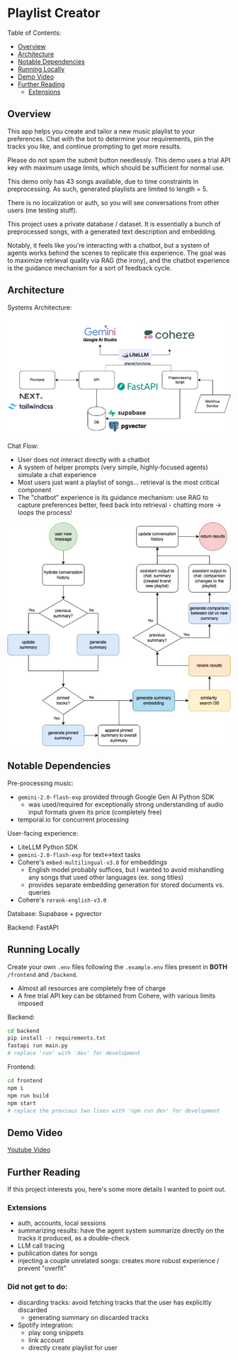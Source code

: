 # Playlist Creator

Table of Contents:

- [Overview](#overview)
- [Architecture](#architecture)
- [Notable Dependencies](#notable-dependencies)
- [Running Locally](#running-locally)
- [Demo Video](#demo-video)
- [Further Reading](#further-reading)
  - [Extensions](#extensions)

## Overview

This app helps you create and tailor a new music playlist to your preferences. Chat with the bot to determine your requirements, pin the tracks you like, and continue prompting to get more results.

Please do not spam the submit button needlessly. This demo uses a trial API key with maximum usage limits, which should be sufficient for normal use.

This demo only has 43 songs available, due to time constraints in preprocessing. As such, generated playlists are limited to length = 5.

There is no localization or auth, so you will see conversations from other users (me testing stuff).

This project uses a private database / dataset. It is essentially a bunch of preprocessed songs, with a generated text description and embedding.

Notably, it feels like you're interacting with a chatbot, but a system of agents works behind the scenes to replicate this experience. The goal was to maximize retrieval quality via RAG (the irony), and the chatbot experience is the guidance mechanism for a sort of feedback cycle.

## Architecture

Systems Architecture:

![image](sys_arch.jpg)

Chat Flow:

- User does not interact directly with a chatbot
- A system of helper prompts (very simple, highly-focused agents) simulate a chat experience
- Most users just want a playlist of songs... retrieval is the most critical component
- The "chatbot" experience is its guidance mechanism: use RAG to capture preferences better, feed back into retrieval - chatting more -> loops the process!

![image](user_flow.jpg)

## Notable Dependencies

Pre-processing music:

- `gemini-2.0-flash-exp` provided through Google Gen AI Python SDK
  - was used/required for exceptionally strong understanding of audio input formats given its price (completely free)
- temporal.io for concurrent processing

User-facing experience:

- LiteLLM Python SDK
- `gemini-2.0-flash-exp` for text<->text tasks
- Cohere's `embed-multilingual-v3.0` for embeddings
  - English model probably suffices, but I wanted to avoid mishandling any songs that used other languages (ex. song titles)
  - provides separate embedding generation for stored documents vs. queries
- Cohere's `rerank-english-v3.0`

Database: Supabase + pgvector

Backend: FastAPI

## Running Locally

Create your own `.env` files following the `.example.env` files present in **BOTH** `/frontend` and `/backend`.

- Almost all resources are completely free of charge
- A free trial API key can be obtained from Cohere, with various limits imposed

Backend:

```bash
cd backend
pip install -r requirements.txt
fastapi run main.py
# replace 'run' with 'dev' for development
```

Frontend:

```bash
cd frontend
npm i
npm run build
npm start
# replace the previous two lines with 'npm run dev' for development
```

## Demo Video
[Youtube Video](https://youtu.be/TyVHrBgZdLo)

## Further Reading

If this project interests you, here's some more details I wanted to point out.

### Extensions

- auth, accounts, local sessions
- summarizing results: have the agent system summarize directly on the tracks it produced, as a double-check
- LLM call tracing
- publication dates for songs
- injecting a couple unrelated songs: creates more robust experience / prevent "overfit"

### Did not get to do:

- discarding tracks: avoid fetching tracks that the user has explicitly discarded
  - generating summary on discarded tracks
- Spotify integration:
  - play song snippets
  - link account
  - directly create playlist for user
